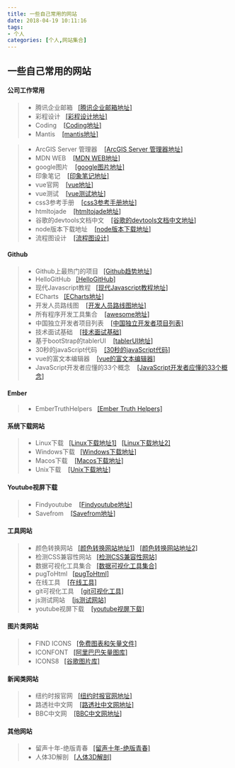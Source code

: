 ```yaml
---
title: 一些自己常用的网站
date: 2018-04-19 10:11:16
tags:
- 个人
categories: [个人,网站集合]
---
```


## 一些自己常用的网站

#### 公司工作常用

> * 腾讯企业邮箱 &nbsp;&nbsp;[[腾讯企业邮箱地址]](https://exmail.qq.com/cgi-bin/loginpage?s=session_timeout&from=&r=cdcbb0879d0f165ddcb34f1954bbee84)
> * 彩程设计 &nbsp;&nbsp;[[彩程设计地址]](https://tower.im/users/sign_in)
> * Coding &nbsp;&nbsp; [[Coding地址]](https://coding.net/login)
> * Mantis &nbsp;&nbsp; [[mantis地址]](http://www.yoteam.net:81/login_page.php) 
<!-- > * 服务地址 &nbsp;&nbsp; [[服务地址]](http://39.106.110.130:1014/) -->
> * ArcGIS Server 管理器 &nbsp;&nbsp; [[ArcGIS Server 管理器地址]](http://192.168.2.9:6080/arcgis/manager/index.html#f=System)
> * MDN WEB &nbsp;&nbsp; [[MDN WEB地址]](https://developer.mozilla.org/zh-CN/) 
> * google图片 &nbsp;&nbsp; [[google图片地址]](https://images.google.com/)
> * 印象笔记 &nbsp;&nbsp; [[印象笔记地址]](https://app.yinxiang.com/Login.action?targetUrl=%2FHome.action#n=19d767f0-19f2-411c-aada-9e9a1555a5dd&s=s6&b=c54eee78-ac3e-47af-ad8e-eb061a956c59&ses=4&sh=1&sds=5&)
> * vue官网 &nbsp;&nbsp; [[vue地址]](https://cn.vuejs.org/)
> * vue测试 &nbsp;&nbsp; [[vue测试地址]](http://jsfiddle.net/chrisvfritz/50wL7mdz/)
> * css3参考手册 &nbsp;&nbsp; [[css3参考手册地址]](http://css.doyoe.com/)
> * htmltojade &nbsp;&nbsp; [[htmltojade地址]](http://www.html2jade.org/)
> * 谷歌的devtools文档中文 &nbsp;&nbsp; [[谷歌的devtools文档中文地址]](http://www.css88.com/doc/chrome-devtools/)
> * node版本下载地址 &nbsp;&nbsp; [[node版本下载地址]](https://nodejs.org/zh-cn/download/releases/)
> * 流程图设计 &nbsp;&nbsp; [[流程图设计]]( https://www.draw.io/)

#### Github

> * Github上最热门的项目 &nbsp;&nbsp;[[Github趋势地址]](https://github.com/trending)
> * HelloGitHub &nbsp;&nbsp;[[HelloGitHub]](https://github.com/521xueweihan/HelloGitHub)
> * 现代Javascript教程 &nbsp;&nbsp;[[现代Javascript教程地址]](https://javascript.info/)
> * ECharts &nbsp;&nbsp;[[ECharts地址]](https://github.com/ecomfe/echarts)
> * 开发人员路线图 &nbsp;&nbsp; [[开发人员路线图地址]](https://github.com/kamranahmedse/developer-roadmap)
> * 所有程序开发工具集合 &nbsp;&nbsp; [[awesome地址]](https://github.com/sindresorhus/awesome#gaming)
> * 中国独立开发者项目列表 &nbsp;&nbsp; [[中国独立开发者项目列表]](https://github.com/1c7/chinese-independent-developer)
> * 技术面试基础 &nbsp;&nbsp; [[技术面试基础]](https://github.com/CyC2018/Interview-Notebook)
> * 基于bootStrap的tablerUI &nbsp;&nbsp; [[tablerUI地址]](https://tabler.github.io/tabler/)
> * 30秒的javaScript代码 &nbsp;&nbsp; [[30秒的javaScript代码]](https://30secondsofcode.org/)
> * vue的富文本编辑器 &nbsp;&nbsp; [[vue的富文本编辑器]](https://github.com/heyscrumpy/tiptap)
> * JavaScript开发者应懂的33个概念 &nbsp;&nbsp; [[JavaScript开发者应懂的33个概念]](https://github.com/stephentian/33-js-concepts)

#### Ember

> * EmberTruthHelpers &nbsp;&nbsp;[[Ember Truth Helpers]](https://github.com/jmurphyau/ember-truth-helpers)

#### 系统下载网站

> * Linux下载 &nbsp;&nbsp;[[Linux下载地址1]](https://www.linux.org/pages/download/)&nbsp;&nbsp;&nbsp;[[Linux下载地址2]](https://distrowatch.com/)
> * Windows下载 &nbsp;&nbsp;[[Windows下载地址]](https://msdn.itellyou.cn/)
> * Macos下载 &nbsp;&nbsp; [[Macos下载地址]](https://support.apple.com/en_US/downloads/macos)
> * Unix下载 &nbsp;&nbsp; [[Unix下载地址]](http://www.unixdownload.net/)

#### Youtube视屏下载

> * Findyoutube &nbsp;&nbsp; [[Findyoutube地址]](https://www.findyoutube.net/)
> * Savefrom &nbsp;&nbsp; [[Savefrom地址]](https://en.savefrom.net/)

#### 工具网站

> * 颜色转换网站 &nbsp;&nbsp;[[颜色转换网站地址1]](http://www.sioe.cn/yingyong/yanse-rgb-16/)&nbsp;&nbsp;&nbsp;[[颜色转换网站地址2]](http://gavin-yyc.github.io/colorconvert/)
> * 检测CSS兼容性网站 &nbsp;&nbsp;[[检测CSS兼容性网站]](https://caniuse.com/)
> * 数据可视化工具集合 &nbsp;&nbsp;[[数据可视化工具集合]](https://www.zhihu.com/question/19929609/answer/133825589)
> * pugToHtml &nbsp;&nbsp;[[pugToHtml]](https://html2jade.org/)
> * 在线工具 &nbsp;&nbsp; [[在线工具]]( http://tool.oschina.net/)
> * git可视化工具 &nbsp;&nbsp; [[git可视化工具]]( https://pcottle.github.com/learnGitBranching/)
> * js测试网站 &nbsp;&nbsp; [[js测试网站]]( http://jsbin.com)
> * youtube视屏下载 &nbsp;&nbsp; [[youtube视屏下载]]( https://en.savefrom.net/?rmode=false)


#### 图片类网站

> * FIND ICONS &nbsp;&nbsp;[[免费图表和矢量文件]](https://findicons.com/)
> * ICONFONT &nbsp;&nbsp;[[阿里巴巴矢量图库]](https://www.iconfont.cn/)
> * ICONS8 &nbsp;&nbsp;[[谷歌图片库]](https://icons8.com)

#### 新闻类网站

> * 纽约时报官网 &nbsp;&nbsp;[[纽约时报官网地址]](https://cn.nytimes.com/)
> * 路透社中文网 &nbsp;&nbsp; [[路透社中文网地址]](https://cn.reuters.com/)
> * BBC中文网 &nbsp;&nbsp; [[BBC中文网地址]](http://www.bbc.com/zhongwen/simp)

#### 其他网站

> * 留声十年-绝版青春 &nbsp;&nbsp;[[留声十年-绝版青春]](http://www.kugou.com/album/557656.html)
> * 人体3D解剖 &nbsp;&nbsp;[[人体3D解剖]](https://human.biodigital.com/signin.html)